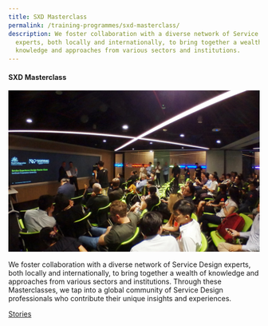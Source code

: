 ```yaml
---
title: SXD Masterclass
permalink: /training-programmes/sxd-masterclass/
description: We foster collaboration with a diverse network of Service Design
  experts, both locally and internationally, to bring together a wealth of
  knowledge and approaches from various sectors and institutions.
---
```

#### **SXD Masterclass**

![](/images/Programmes/programmes_sxd%20masterclass.jpg)

We foster collaboration with a diverse network of Service Design experts, both locally and internationally, to bring together a wealth of knowledge and approaches from various sectors and institutions. Through these Masterclasses, we tap into a global community of Service Design professionals who contribute their unique insights and experiences. 

<a target="_blank" href="/success-stories/novotel-singapore-stevens/">Stories </a>